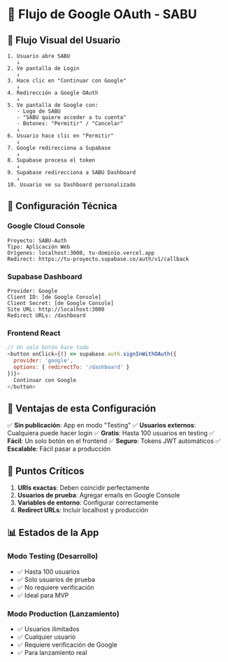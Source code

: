 # 🔄 Flujo de Google OAuth - SABU

## 📱 Flujo Visual del Usuario

```
1. Usuario abre SABU
   ↓
2. Ve pantalla de Login
   ↓
3. Hace clic en "Continuar con Google"
   ↓
4. Redirección a Google OAuth
   ↓
5. Ve pantalla de Google con:
   - Logo de SABU
   - "SABU quiere acceder a tu cuenta"
   - Botones: "Permitir" / "Cancelar"
   ↓
6. Usuario hace clic en "Permitir"
   ↓
7. Google redirecciona a Supabase
   ↓
8. Supabase procesa el token
   ↓
9. Supabase redirecciona a SABU Dashboard
   ↓
10. Usuario ve su Dashboard personalizado
```

## 🔧 Configuración Técnica

### Google Cloud Console
```
Proyecto: SABU-Auth
Tipo: Aplicación Web
Orígenes: localhost:3000, tu-dominio.vercel.app
Redirect: https://tu-proyecto.supabase.co/auth/v1/callback
```

### Supabase Dashboard
```
Provider: Google
Client ID: [de Google Console]
Client Secret: [de Google Console]
Site URL: http://localhost:3000
Redirect URLs: /dashboard
```

### Frontend React
```javascript
// Un solo botón hace todo
<button onClick={() => supabase.auth.signInWithOAuth({ 
  provider: 'google',
  options: { redirectTo: '/dashboard' }
})}>
  Continuar con Google
</button>
```

## 🎯 Ventajas de esta Configuración

✅ **Sin publicación**: App en modo "Testing"
✅ **Usuarios externos**: Cualquiera puede hacer login
✅ **Gratis**: Hasta 100 usuarios en testing
✅ **Fácil**: Un solo botón en el frontend
✅ **Seguro**: Tokens JWT automáticos
✅ **Escalable**: Fácil pasar a producción

## 🚨 Puntos Críticos

1. **URIs exactas**: Deben coincidir perfectamente
2. **Usuarios de prueba**: Agregar emails en Google Console
3. **Variables de entorno**: Configurar correctamente
4. **Redirect URLs**: Incluir localhost y producción

## 📊 Estados de la App

### Modo Testing (Desarrollo)
- ✅ Hasta 100 usuarios
- ✅ Solo usuarios de prueba
- ✅ No requiere verificación
- ✅ Ideal para MVP

### Modo Production (Lanzamiento)
- ✅ Usuarios ilimitados
- ✅ Cualquier usuario
- ✅ Requiere verificación de Google
- ✅ Para lanzamiento real
